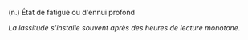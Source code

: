 (n.) État de fatigue ou d'ennui profond

*La lassitude s'installe souvent après des heures de lecture monotone.* 